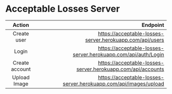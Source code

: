 # Acceptable Losses Server

| Action		 | Endpoint														 |
|:--------------:| -------------------------------------------------------------:	|
| Create user    | https://acceptable-losses-server.herokuapp.com/api/users 	 	|
| Login			 | https://acceptable-losses-server.herokuapp.com/api/auth/Login 	|
| Create account | https://acceptable-losses-server.herokuapp.com/api/accounts	 |
| Upload Image   | https://acceptable-losses-server.herokuapp.com/api/images/upload